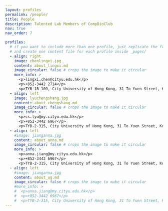 ```yaml
---
layout: profiles
permalink: /people/
title: People
description: Talented Lab Members of CompBioClub
nav: true
nav_order: 7

profiles:
  # if you want to include more than one profile, just replicate the following block
  # and create one content file for each profile inside _pages/
  - align: right
    image: chenlingxi.jpg
    content: about_lingxi.md
    image_circular: false # crops the image to make it circular
    more_info: >
      <p>lingxi.chen@cityu.edu.hk</p>
      <p>+852-3442 2714</p>
      <p>TYB-1B-109, City University of Hong Kong, 31 To Yuen Street, Kowloon Tong, Hong Kong</p>
  - align: left
    image: lyuchengshang.jpg
    content: about_chengshang.md
    image_circular: false # crops the image to make it circular
    more_info: >
      <p>cs.lyu@my.cityu.edu.hk</p>
      <p>+852-3442 6967</p>
      <p>TYB-2-315, City University of Hong Kong, 31 To Yuen Street, Kowloon Tong, Hong Kong</p>
  - align: left
    #image: jianganna.jpg
    content: about_anna.md
    image_circular: false # crops the image to make it circular
    more_info: >
      <p>anna.jiang@my.cityu.edu.hk</p>
      <p>+852-3442 6967</p>
      <p>TYB-2-315, City University of Hong Kong, 31 To Yuen Street, Kowloon Tong, Hong Kong</p>
  - align: left
    #image: jianganna.jpg
    content: about_ug.md
    image_circular: false # crops the image to make it circular
    #more_info: >
    #  <p>anna.jiang@my.cityu.edu.hk</p>
    #  <p>+852-3442 6967</p>
    #  <p>TYB-2-315, City University of Hong Kong, 31 To Yuen Street, Kowloon Tong, Hong Kong</p>      
---
```

